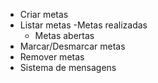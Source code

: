 - Criar metas
- Listar metas
    -Metas realizadas
    - Metas abertas
- Marcar/Desmarcar metas
- Remover metas
- Sistema de mensagens
